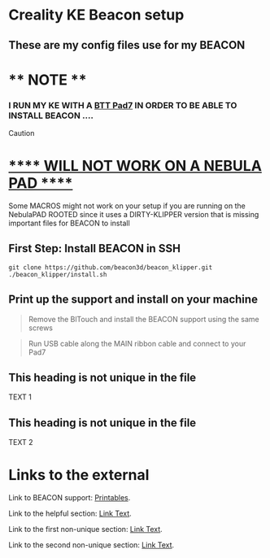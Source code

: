 # Creality KE Beacon setup
## These are my config files use for my BEACON 
# ** NOTE ** 
### I RUN MY KE WITH A <ins>BTT Pad7</ins> IN ORDER TO BE ABLE TO INSTALL BEACON .... 
>[!CAUTION]
># <ins>****  WILL NOT WORK ON A NEBULA PAD ****</ins>
Some MACROS might not work on your setup if you are running on the NebulaPAD ROOTED since it uses a DIRTY-KLIPPER version that is missing important files for BEACON to install

## First Step: Install BEACON in SSH
```cd ~
git clone https://github.com/beacon3d/beacon_klipper.git
./beacon_klipper/install.sh
```

## Print up the support and install on your machine
>Remove the BlTouch and install the BEACON support using the same screws

>Run USB cable along the MAIN ribbon cable and connect to your Pad7

## This heading is not unique in the file

TEXT 1

## This heading is not unique in the file

TEXT 2

# Links to the external

Link to BEACON support: [Printables](https://www.printables.com/model/1290703-creality-ke-beacon-support).

Link to the helpful section: [Link Text](#thisll-be-a-helpful-section-about-the-greek-letter-Θ).

Link to the first non-unique section: [Link Text](#this-heading-is-not-unique-in-the-file).

Link to the second non-unique section: [Link Text](#this-heading-is-not-unique-in-the-file-1).
